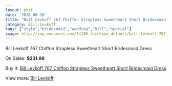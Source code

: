 ```yaml
---
layout: post
date: '2018-06-20'
title: "Bill Levkoff 767 Chiffon Strapless Sweetheart Short Bridesmaid Dress"
category: Bill Levkoff
tags: ["style","bridesmaid","wedding","bill","special"]
image: http://img.eudances.com/14186-thickbox_default/bill-levkoff-767-chiffon-strapless-sweetheart-short-bridesmaid-dress.jpg
---
```

Bill Levkoff 767 Chiffon Strapless Sweetheart Short Bridesmaid Dress

On Sales: **$231.99**
<a href="https://www.eudances.com/en/bill-levkoff/4257-bill-levkoff-767-chiffon-strapless-sweetheart-short-bridesmaid-dress.html"><amp-img layout="responsive" width="600" height="600" src="//img.eudances.com/14186-thickbox_default/bill-levkoff-767-chiffon-strapless-sweetheart-short-bridesmaid-dress.jpg" alt="Bill Levkoff 767 Chiffon Strapless Sweetheart Short Bridesmaid Dress 0" /></a>
<a href="https://www.eudances.com/en/bill-levkoff/4257-bill-levkoff-767-chiffon-strapless-sweetheart-short-bridesmaid-dress.html"><amp-img layout="responsive" width="600" height="600" src="//img.eudances.com/14187-thickbox_default/bill-levkoff-767-chiffon-strapless-sweetheart-short-bridesmaid-dress.jpg" alt="Bill Levkoff 767 Chiffon Strapless Sweetheart Short Bridesmaid Dress 1" /></a>

Buy it: [Bill Levkoff 767 Chiffon Strapless Sweetheart Short Bridesmaid Dress](https://www.eudances.com/en/bill-levkoff/4257-bill-levkoff-767-chiffon-strapless-sweetheart-short-bridesmaid-dress.html "Bill Levkoff 767 Chiffon Strapless Sweetheart Short Bridesmaid Dress")

View more: [Bill Levkoff](https://www.eudances.com/en/57-bill-levkoff "Bill Levkoff")
